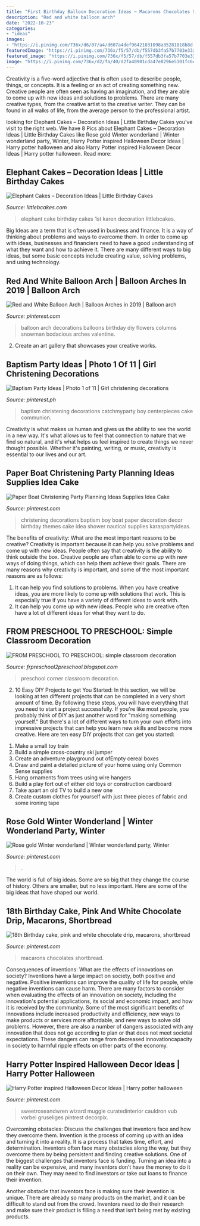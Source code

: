```yaml
---
title: "First Birthday Balloon Decoration Ideas ~ Macarons Chocolates Shortbread"
description: "Red and white balloon arch"
date: "2022-10-23"
categories:
- "ideas"
images:
- "https://i.pinimg.com/736x/d6/07/a4/d607a4def96421031098a35281818b8d--christening-decorations-christening-party.jpg"
featuredImage: "https://i.pinimg.com/736x/f5/57/db/f557db3fa57b7703e33a52cf83315317.jpg?b=t"
featured_image: "https://i.pinimg.com/736x/f5/57/db/f557db3fa57b7703e33a52cf83315317.jpg?b=t"
image: "https://i.pinimg.com/736x/d2/fa/40/d2fa40901cda47e8296e5101fc6e4e00.jpg"
---
```



Creativity is a five-word adjective that is often used to describe people, things, or concepts. It is a feeling or an act of creating something new. Creative people are often seen as having an imagination, and they are able to come up with new ideas and solutions to problems. There are many creative types, from the creative artist to the creative writer. They can be found in all walks of life, from the average person to the professional artist.

	

		
looking for Elephant Cakes – Decoration Ideas | Little Birthday Cakes you've visit to the right web. We have 8 Pics about Elephant Cakes – Decoration Ideas | Little Birthday Cakes like Rose gold Winter wonderland | Winter wonderland party, Winter, Harry Potter inspired Halloween Decor Ideas | Harry potter halloween and also Harry Potter inspired Halloween Decor Ideas | Harry potter halloween. Read more:
		
    
## Elephant Cakes – Decoration Ideas | Little Birthday Cakes

<img loading=lazy src="https://www.littlebcakes.com/wp-content/uploads/2014/05/Elephant-Cake-Images.jpg" onerror="this.onerror=null;this.src='https://tse4.mm.bing.net/th?id=OIP.lzlTJhX1_wAFufW09OdovQHaJ4&amp;pid=15.1';" alt="Elephant Cakes – Decoration Ideas | Little Birthday Cakes">

_Source: littlebcakes.com_

>elephant cake birthday cakes 1st karen decoration littlebcakes. 

	

Big Ideas are a term that is often used in business and finance. It is a way of thinking about problems and ways to overcome them. In order to come up with ideas, businesses and financiers need to have a good understanding of what they want and how to achieve it. There are many different ways to big ideas, but some basic concepts include creating value, solving problems, and using technology.

    
## Red And White Balloon Arch | Balloon Arches In 2019 | Balloon Arch

<img loading=lazy src="https://i.pinimg.com/736x/f5/57/db/f557db3fa57b7703e33a52cf83315317.jpg?b=t" onerror="this.onerror=null;this.src='https://tse2.mm.bing.net/th?id=OIP.x3kIu6u3nuQ0cdiaLf22iQHaNM&amp;pid=15.1';" alt="Red and White Balloon Arch | Balloon Arches in 2019 | Balloon arch">

_Source: pinterest.com_

>balloon arch decorations balloons birthday diy flowers columns snowman bodacious arches valentine. 

	

2. Create an art gallery that showcases your creative works.

    
## Baptism Party Ideas | Photo 1 Of 11 | Girl Christening Decorations

<img loading=lazy src="https://i.pinimg.com/736x/f3/0a/5a/f30a5ad8a5c6931381e1a5d886c69e42--baptism-party-baptism-ideas.jpg" onerror="this.onerror=null;this.src='https://tse2.mm.bing.net/th?id=OIP.2did-hC4Z8WGoQs6oy79LgHaLG&amp;pid=15.1';" alt="Baptism Party Ideas | Photo 1 of 11 | Girl christening decorations">

_Source: pinterest.ph_

>baptism christening decorations catchmyparty boy centerpieces cake communion. 

	

Creativity is what makes us human and gives us the ability to see the world in a new way. It's what allows us to feel that connection to nature that we find so natural, and it's what helps us feel inspired to create things we never thought possible. Whether it's painting, writing, or music, creativity is essential to our lives and our art.

    
## Paper Boat Christening Party Planning Ideas Supplies Idea Cake

<img loading=lazy src="https://i.pinimg.com/736x/d6/07/a4/d607a4def96421031098a35281818b8d--christening-decorations-christening-party.jpg" onerror="this.onerror=null;this.src='https://tse1.mm.bing.net/th?id=OIP.8plHIuFhPaFx_kobYBJHIAHaLK&amp;pid=15.1';" alt="Paper Boat Christening Party Planning Ideas Supplies Idea Cake">

_Source: pinterest.com_

>christening decorations baptism boy boat paper decoration decor birthday themes cake idea shower nautical supplies karaspartyideas. 

	

The benefits of creativity: What are the most important reasons to be creative?
Creativity is important because it can help you solve problems and come up with new ideas. People often say that creativity is the ability to think outside the box. Creative people are often able to come up with new ways of doing things, which can help them achieve their goals. There are many reasons why creativity is important, and some of the most important reasons are as follows: 
1) It can help you find solutions to problems. When you have creative ideas, you are more likely to come up with solutions that work. This is especially true if you have a variety of different ideas to work with. 
2) It can help you come up with new ideas. People who are creative often have a lot of different ideas for what they want to do.

    
## FROM PRESCHOOL TO PRESCHOOL: Simple Classroom Decoration

<img loading=lazy src="http://4.bp.blogspot.com/-fV7tXqKaluw/U6RS66kqoGI/AAAAAAAAAG0/tZGG3lpVP24/s1600/IMG_2460.JPG" onerror="this.onerror=null;this.src='https://tse4.mm.bing.net/th?id=OIP.Bq_blXKPe6UYeriP7Us83gHaJ6&amp;pid=15.1';" alt="FROM PRESCHOOL TO PRESCHOOL: simple classroom decoration">

_Source: frpreschool2preschool.blogspot.com_

>preschool corner classroom decoration. 

	

2) 10 Easy DIY Projects to get You Started: In this section, we will be looking at ten different projects that can be completed in a very short amount of time. By following these steps, you will have everything that you need to start a project successfully.
If you're like most people, you probably think of DIY as just another word for "making something yourself." But there's a lot of different ways to turn your own efforts into impressive projects that can help you learn new skills and become more creative. Here are ten easy DIY projects that can get you started: 
1. Make a small toy train
2. Build a simple cross-country ski jumper
3. Create an adventure playground out ofEmpty cereal boxes
4. Draw and paint a detailed picture of your home using only Common Sense supplies
5. Hang ornaments from trees using wire hangers
6. Build a play fort out of either old toys or construction cardboard 
7. Take apart an old TV to build a new one 
8. Create custom clothes for yourself with just three pieces of fabric and some ironing tape 

    
## Rose Gold Winter Wonderland | Winter Wonderland Party, Winter

<img loading=lazy src="https://i.pinimg.com/736x/1b/41/d7/1b41d7795cafbb531a50e74d58604d08.jpg" onerror="this.onerror=null;this.src='https://tse4.mm.bing.net/th?id=OIP.Fzuh1Wpt4KQgdWAWd0UovAHaJ3&amp;pid=15.1';" alt="Rose gold Winter wonderland | Winter wonderland party, Winter">

_Source: pinterest.com_

>. 

	

The world is full of big ideas. Some are so big that they change the course of history. Others are smaller, but no less important. Here are some of the big ideas that have shaped our world.

    
## 18th Birthday Cake, Pink And White Chocolate Drip, Macarons, Shortbread

<img loading=lazy src="https://i.pinimg.com/736x/d2/fa/40/d2fa40901cda47e8296e5101fc6e4e00.jpg" onerror="this.onerror=null;this.src='https://tse4.mm.bing.net/th?id=OIP.Zb01vRlKzZA_dfdaZMqBwQHaJ3&amp;pid=15.1';" alt="18th Birthday cake, pink and white chocolate drip, macarons, shortbread">

_Source: pinterest.com_

>macarons chocolates shortbread. 

	

Consequences of inventions: What are the effects of innovations on society?
Inventions have a large impact on society, both positive and negative. Positive inventions can improve the quality of life for people, while negative inventions can cause harm. There are many factors to consider when evaluating the effects of an innovation on society, including the innovation's potential applications, its social and economic impact, and how it is received by the community. Some of the most significant benefits of innovations include increased productivity and efficiency, new ways to make products or services more affordable, and new ways to solve old problems. However, there are also a number of dangers associated with any innovation that does not go according to plan or that does not meet societal expectations. These dangers can range from decreased innovationcapacity in society to harmful ripple effects on other parts of the economy.

    
## Harry Potter Inspired Halloween Decor Ideas | Harry Potter Halloween

<img loading=lazy src="https://i.pinimg.com/736x/88/90/d5/8890d53edc32f2dae5bad5a43fcce42b.jpg" onerror="this.onerror=null;this.src='https://tse1.mm.bing.net/th?id=OIP.vwnQ1rluNGr11yRqIhYyTQHaLH&amp;pid=15.1';" alt="Harry Potter inspired Halloween Decor Ideas | Harry potter halloween">

_Source: pinterest.com_

>sweetroseandwren wizard muggle curatedinterior cauldron vub vorbei gruseliges pintrest decorpix. 

	

Overcoming obstacles: Discuss the challenges that inventors face and how they overcome them.
Invention is the process of coming up with an idea and turning it into a reality. It is a process that takes time, effort, and determination. Inventors often face many obstacles along the way, but they overcome them by being persistent and finding creative solutions.
One of the biggest challenges that inventors face is funding. Turning an idea into a reality can be expensive, and many inventors don’t have the money to do it on their own. They may need to find investors or take out loans to finance their invention.

Another obstacle that inventors face is making sure their invention is unique. There are already so many products on the market, and it can be difficult to stand out from the crowd. Inventors need to do their research and make sure their product is filling a need that isn’t being met by existing products.

